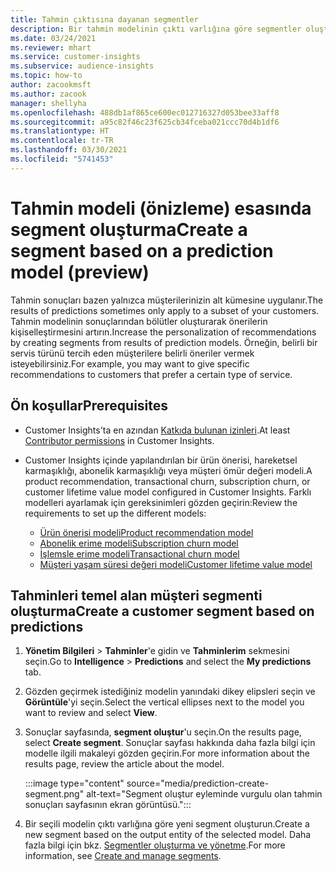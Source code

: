 ```yaml
---
title: Tahmin çıktısına dayanan segmentler
description: Bir tahmin modelinin çıktı varlığına göre segmentler oluşturun.
ms.date: 03/24/2021
ms.reviewer: mhart
ms.service: customer-insights
ms.subservice: audience-insights
ms.topic: how-to
author: zacookmsft
ms.author: zacook
manager: shellyha
ms.openlocfilehash: 488db1af865ce600ec012716327d053bee33aff8
ms.sourcegitcommit: a95c82f46c23f625cb34fceba021ccc70d4b1df6
ms.translationtype: HT
ms.contentlocale: tr-TR
ms.lasthandoff: 03/30/2021
ms.locfileid: "5741453"
---
```

# <a name="create-a-segment-based-on-a-prediction-model-preview"></a><span data-ttu-id="89b95-103">Tahmin modeli (önizleme) esasında segment oluşturma</span><span class="sxs-lookup"><span data-stu-id="89b95-103">Create a segment based on a prediction model (preview)</span></span>

<span data-ttu-id="89b95-104">Tahmin sonuçları bazen yalnızca müşterilerinizin alt kümesine uygulanır.</span><span class="sxs-lookup"><span data-stu-id="89b95-104">The results of predictions sometimes only apply to a subset of your customers.</span></span> <span data-ttu-id="89b95-105">Tahmin modelinin sonuçlarından bölütler oluşturarak önerilerin kişiselleştirmesini artırın.</span><span class="sxs-lookup"><span data-stu-id="89b95-105">Increase the personalization of recommendations by creating segments from results of prediction models.</span></span> <span data-ttu-id="89b95-106">Örneğin, belirli bir servis türünü tercih eden müşterilere belirli öneriler vermek isteyebilirsiniz.</span><span class="sxs-lookup"><span data-stu-id="89b95-106">For example, you may want to give specific recommendations to customers that prefer a certain type of service.</span></span> 

## <a name="prerequisites"></a><span data-ttu-id="89b95-107">Ön koşullar</span><span class="sxs-lookup"><span data-stu-id="89b95-107">Prerequisites</span></span>

- <span data-ttu-id="89b95-108">Customer Insights'ta en azından [Katkıda bulunan izinleri](permissions.md).</span><span class="sxs-lookup"><span data-stu-id="89b95-108">At least [Contributor permissions](permissions.md) in Customer Insights.</span></span>

- <span data-ttu-id="89b95-109">Customer Insights içinde yapılandırılan bir ürün önerisi, hareketsel karmaşıklığı, abonelik karmaşıklığı veya müşteri ömür değeri modeli.</span><span class="sxs-lookup"><span data-stu-id="89b95-109">A product recommendation, transactional churn, subscription churn, or customer lifetime value model configured in Customer Insights.</span></span> <span data-ttu-id="89b95-110">Farklı modelleri ayarlamak için gereksinimleri gözden geçirin:</span><span class="sxs-lookup"><span data-stu-id="89b95-110">Review the requirements to set up the different models:</span></span>

  - [<span data-ttu-id="89b95-111">Ürün önerisi modeli</span><span class="sxs-lookup"><span data-stu-id="89b95-111">Product recommendation model</span></span>](predict-product-recommendation.md)
  - [<span data-ttu-id="89b95-112">Abonelik erime modeli</span><span class="sxs-lookup"><span data-stu-id="89b95-112">Subscription churn model</span></span>](predict-subscription-churn.md)
  - [<span data-ttu-id="89b95-113">İşlemsle erime modeli</span><span class="sxs-lookup"><span data-stu-id="89b95-113">Transactional churn model</span></span>](predict-transactional-churn.md)
  - [<span data-ttu-id="89b95-114">Müşteri yaşam süresi değeri modeli</span><span class="sxs-lookup"><span data-stu-id="89b95-114">Customer lifetime value model</span></span>](predict-customer-lifetime-value.md)

## <a name="create-a-customer-segment-based-on-predictions"></a><span data-ttu-id="89b95-115">Tahminleri temel alan müşteri segmenti oluşturma</span><span class="sxs-lookup"><span data-stu-id="89b95-115">Create a customer segment based on predictions</span></span>

1. <span data-ttu-id="89b95-116">**Yönetim Bilgileri** > **Tahminler**'e gidin ve **Tahminlerim** sekmesini seçin.</span><span class="sxs-lookup"><span data-stu-id="89b95-116">Go to **Intelligence** > **Predictions** and select the **My predictions** tab.</span></span>

1. <span data-ttu-id="89b95-117">Gözden geçirmek istediğiniz modelin yanındaki dikey elipsleri seçin ve **Görüntüle**'yi seçin.</span><span class="sxs-lookup"><span data-stu-id="89b95-117">Select the vertical ellipses next to the model you want to review and select **View**.</span></span>

1. <span data-ttu-id="89b95-118">Sonuçlar sayfasında, **segment oluştur**'u seçin.</span><span class="sxs-lookup"><span data-stu-id="89b95-118">On the results page, select **Create segment**.</span></span> <span data-ttu-id="89b95-119">Sonuçlar sayfası hakkında daha fazla bilgi için modelle ilgili makaleyi gözden geçirin.</span><span class="sxs-lookup"><span data-stu-id="89b95-119">For more information about the results page, review the article about the model.</span></span>

   :::image type="content" source="media/prediction-create-segment.png" alt-text="Segment oluştur eyleminde vurgulu olan tahmin sonuçları sayfasının ekran görüntüsü.":::

1. <span data-ttu-id="89b95-121">Bir seçili modelin çıktı varlığına göre yeni segment oluşturun.</span><span class="sxs-lookup"><span data-stu-id="89b95-121">Create a new segment based on the output entity of the selected model.</span></span> <span data-ttu-id="89b95-122">Daha fazla bilgi için bkz. [Segmentler oluşturma ve yönetme](segments.md).</span><span class="sxs-lookup"><span data-stu-id="89b95-122">For more information, see [Create and manage segments](segments.md).</span></span>